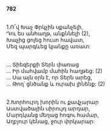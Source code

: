 **782**

\
1.Ո՜վ Խաչ Փրկչին սքանչելի,\
Դու ես անհաղթ, անքննելի (2),\
Խաչից ցոլեց հուսո հավատ,\
Մեզ պարգևեց կյանքը առատ:

\
 ... Տիեզերքի Տերն փառաց\
 ... Իր մահվամբ մահին հաղթեց: (2)\
 ... Սա այն օրն է, որ Տերն արեց,\
 ... Թող՛ ցնծանք և ուրախ լինենք: (2)

\
2.Խորհուրդ խորին ու քավչարար\
Աստվածային սիրույդ արդար,\
Մարդկանց մեղաց հոգու համար,\
Աղբյուր կենաց, ջուր փրկարար:
